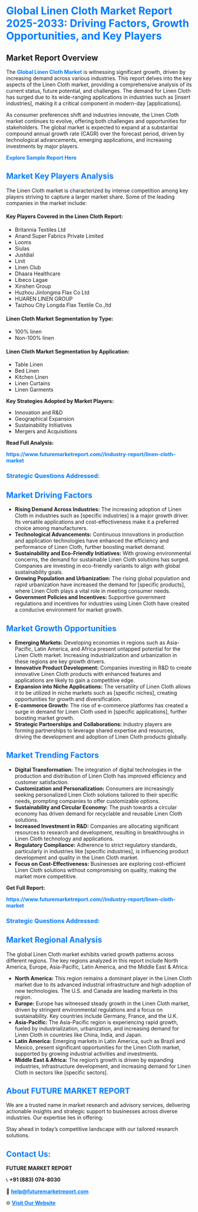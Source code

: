 <h1 style="color: #007BFF;">Global Linen Cloth Market Report 2025-2033: Driving Factors, Growth Opportunities, and Key Players</h1>

<section id="overview">
<h2>Market Report Overview</h2>
<p>The <a href="https://www.futuremarketreport.com//industry-report/linen-cloth-market" style="color: #007BFF; text-decoration: none;"><strong>Global Linen Cloth Market</strong></a> is witnessing significant growth, driven by increasing demand across various industries. This report delves into the key aspects of the Linen Cloth market, providing a comprehensive analysis of its current status, future potential, and challenges. The demand for Linen Cloth has surged due to its wide-ranging applications in industries such as [insert industries], making it a critical component in modern-day [applications].</p>
<p>As consumer preferences shift and industries innovate, the Linen Cloth market continues to evolve, offering both challenges and opportunities for stakeholders. The global market is expected to expand at a substantial compound annual growth rate (CAGR) over the forecast period, driven by technological advancements, emerging applications, and increasing investments by major players.</p>
</section>

<section id="overview">
<p><a href="https://www.futuremarketreport.com//request-sample/reportId=60208" style="color: #007BFF; text-decoration: none;"><strong>Explore Sample Report Here</strong></a></p>
</section>

<section id="key-players">
<h2 style="color: #007BFF;">Market Key Players Analysis</h2>
<p>The Linen Cloth market is characterized by intense competition among key players striving to capture a larger market share. Some of the leading companies in the market include:</p>
<h4>Key Players Covered in the Linen Cloth Report:</h4>
<ul><li>Britannia Textiles Ltd</li><li>Anand Super Fabrics Private Limited</li><li>Looms</li><li>Siulas</li><li>Justdial</li><li>Linit</li><li>Linen Club</li><li>Dhaara Healthcare</li><li>Libeco Lagae</li><li>Xinshen Group</li><li>Huzhou Jinlongma Flax Co Ltd</li><li>HUAREN LINEN GROUP</li><li>Taizhou City Longda Flax Textile Co.,ltd</li></ul>
<h4>Linen Cloth Market Segmentation by Type:</h4>
<ul><li>100% linen</li><li>Non-100% linen</li></ul>

<h4>Linen Cloth Market Segmentation by Application:</h4>
<ul><li>Table Linen</li><li>Bed Linen</li><li>Kitchen Linen</li><li>Linen Curtains</li><li>Linen Garments</li></ul>
<p><strong>Key Strategies Adopted by Market Players:</strong></p>
<ul>
<li>Innovation and R&D</li>
<li>Geographical Expansion</li>
<li>Sustainability Initiatives</li>
<li>Mergers and Acquisitions</li>
</ul>
</section>

<section>
<p><strong>Read Full Analysis: </strong></p><a href="https://www.futuremarketreport.com//industry-report/linen-cloth-market" style="color: #007BFF; text-decoration: none;"><strong>https://www.futuremarketreport.com//industry-report/linen-cloth-market</strong></a>
<h3 style="color: #007BFF;">Strategic Questions Addressed:</h3>
</section>

<section id="driving-factors">
<h2 style="color: #007BFF;">Market Driving Factors</h2>
<ul>
<li><strong>Rising Demand Across Industries:</strong> The increasing adoption of Linen Cloth in industries such as [specific industries] is a major growth driver. Its versatile applications and cost-effectiveness make it a preferred choice among manufacturers.</li>
<li><strong>Technological Advancements:</strong> Continuous innovations in production and application technologies have enhanced the efficiency and performance of Linen Cloth, further boosting market demand.</li>
<li><strong>Sustainability and Eco-Friendly Initiatives:</strong> With growing environmental concerns, the demand for sustainable Linen Cloth solutions has surged. Companies are investing in eco-friendly variants to align with global sustainability goals.</li>
<li><strong>Growing Population and Urbanization:</strong> The rising global population and rapid urbanization have increased the demand for [specific products], where Linen Cloth plays a vital role in meeting consumer needs.</li>
<li><strong>Government Policies and Incentives:</strong> Supportive government regulations and incentives for industries using Linen Cloth have created a conducive environment for market growth.</li>
</ul>
</section>

<section id="growth-opportunities">
<h2 style="color: #007BFF;">Market Growth Opportunities</h2>
<ul>
<li><strong>Emerging Markets:</strong> Developing economies in regions such as Asia-Pacific, Latin America, and Africa present untapped potential for the Linen Cloth market. Increasing industrialization and urbanization in these regions are key growth drivers.</li>
<li><strong>Innovative Product Development:</strong> Companies investing in R&D to create innovative Linen Cloth products with enhanced features and applications are likely to gain a competitive edge.</li>
<li><strong>Expansion into Niche Applications:</strong> The versatility of Linen Cloth allows it to be utilized in niche markets such as [specific niches], creating opportunities for growth and diversification.</li>
<li><strong>E-commerce Growth:</strong> The rise of e-commerce platforms has created a surge in demand for Linen Cloth used in [specific applications], further boosting market growth.</li>
<li><strong>Strategic Partnerships and Collaborations:</strong> Industry players are forming partnerships to leverage shared expertise and resources, driving the development and adoption of Linen Cloth products globally.</li>
</ul>
</section>

<section id="trending-factors">
<h2 style="color: #007BFF;">Market Trending Factors</h2>
<ul>
<li><strong>Digital Transformation:</strong> The integration of digital technologies in the production and distribution of Linen Cloth has improved efficiency and customer satisfaction.</li>
<li><strong>Customization and Personalization:</strong> Consumers are increasingly seeking personalized Linen Cloth solutions tailored to their specific needs, prompting companies to offer customizable options.</li>
<li><strong>Sustainability and Circular Economy:</strong> The push towards a circular economy has driven demand for recyclable and reusable Linen Cloth solutions.</li>
<li><strong>Increased Investment in R&D:</strong> Companies are allocating significant resources to research and development, resulting in breakthroughs in Linen Cloth technology and applications.</li>
<li><strong>Regulatory Compliance:</strong> Adherence to strict regulatory standards, particularly in industries like [specific industries], is influencing product development and quality in the Linen Cloth market.</li>
<li><strong>Focus on Cost-Effectiveness:</strong> Businesses are exploring cost-efficient Linen Cloth solutions without compromising on quality, making the market more competitive.</li>
</ul>
</section>

<section>
<p><strong>Get Full Report: </strong></p><a href="https://www.futuremarketreport.com//industry-report/linen-cloth-market" style="color: #007BFF; text-decoration: none;"><strong>https://www.futuremarketreport.com//industry-report/linen-cloth-market</strong></a>
<h3 style="color: #007BFF;">Strategic Questions Addressed:</h3>
</section>


<section id="regional-analysis">
<h2 style="color: #007BFF;">Market Regional Analysis</h2>
<p>The global Linen Cloth market exhibits varied growth patterns across different regions. The key regions analyzed in this report include North America, Europe, Asia-Pacific, Latin America, and the Middle East & Africa:</p>
<ul>
<li><strong>North America:</strong> This region remains a dominant player in the Linen Cloth market due to its advanced industrial infrastructure and high adoption of new technologies. The U.S. and Canada are leading markets in this region.</li>
<li><strong>Europe:</strong> Europe has witnessed steady growth in the Linen Cloth market, driven by stringent environmental regulations and a focus on sustainability. Key countries include Germany, France, and the U.K.</li>
<li><strong>Asia-Pacific:</strong> The Asia-Pacific region is experiencing rapid growth, fueled by industrialization, urbanization, and increasing demand for Linen Cloth in countries like China, India, and Japan.</li>
<li><strong>Latin America:</strong> Emerging markets in Latin America, such as Brazil and Mexico, present significant opportunities for the Linen Cloth market, supported by growing industrial activities and investments.</li>
<li><strong>Middle East & Africa:</strong> The region’s growth is driven by expanding industries, infrastructure development, and increasing demand for Linen Cloth in sectors like [specific sectors].</li>
</ul>
</section>

<footer>
<h2 style="color: #007BFF;">About FUTURE MARKET REPORT</h2>
<p>We are a trusted name in market research and advisory services, delivering actionable insights and strategic support to businesses across diverse industries. Our expertise lies in offering:</p>

<p>Stay ahead in today’s competitive landscape with our tailored research solutions.</p>

<h2 style="color: #007BFF;">Contact Us:</h2>
<p><strong>FUTURE MARKET REPORT</strong></p>
<p>📞 <strong>+91 (883) 074-8030</strong></p>
<p>📧 <strong><a href="mailto:help@futuremarketreport.com" style="color: #007BFF;">help@futuremarketreport.com</a></strong></p>
<p>🌐 <strong><a href="https://www.futuremarketreport.com/" style="color: #007BFF;">Visit Our Website</a></strong></p>
</footer>